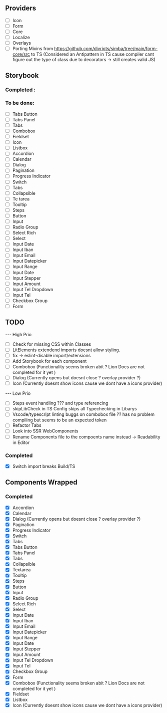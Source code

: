 ## Providers

- [ ] Icon
- [ ] Form
- [ ] Core
- [ ] Localize
- [ ] Overlays
- [ ] Porting Mixins from https://github.com/divriots/simba/tree/main/form-core/src to TS (Considered an Antipattern in TS cause compiler cant figure out the type of class due to decorators -> still creates valid JS)

## Storybook

### Completed :

### To be done:

- [ ] Tabs Button
- [ ] Tabs Panel
- [ ] Tabs
- [ ] Combobox
- [ ] Fieldset
- [ ] Icon
- [ ] Listbox
- [ ] Accordion
- [ ] Calendar
- [ ] Dialog
- [ ] Pagination
- [ ] Progress Indicator
- [ ] Switch
- [ ] Tabs
- [ ] Collapsible
- [ ] Te tarea
- [ ] Tooltip
- [ ] Steps
- [ ] Button
- [ ] Input
- [ ] Radio Group
- [ ] Select Rich
- [ ] Select
- [ ] Input Date
- [ ] Input Iban
- [ ] Input Email
- [ ] Input Datepicker
- [ ] Input Range
- [ ] Input Date
- [ ] Input Stepper
- [ ] Input Amount
- [ ] Input Tel Dropdown
- [ ] Input Tel
- [ ] Checkbox Group
- [ ] Form

## TODO

--- High Prio

- [ ] Check for missing CSS within Classes
- [ ] LitElements extendend imports doesnt allow styling.
- [ ] fix -> eslint-disable import/extensions
- [ ] Add Storybook for each component
- [ ] Combobox (Functionality seems broken abit ? Lion Docs are not completed for it yet )
- [ ] Dialog (Currently opens but doesnt close ? overlay provider ?)
- [ ] Icon (Currently doesnt show icons cause we dont have a icons provider)

--- Low Prio

- [ ] Steps event handling ??? and type referencing
- [ ] skipLibCheck in TS Config skips all Typechecking in Libarys
- [ ] Vscode/typescript linting buggs on combobox file ?? has no problem compiling but seems to be an expected token
- [ ] Refactor Tabs
- [ ] Look into SSR WebComponents
- [ ] Rename Components file to the compoents name instead -> Readability in Editor

### Completed

- [x] Switch import breaks Build/TS

## Components Wrapped

### Completed

- [x] Accordion
- [x] Calendar
- [x] Dialog (Currently opens but doesnt close ? overlay provider ?)
- [x] Pagination
- [x] Progress Indicator
- [x] Switch
- [x] Tabs
- [x] Tabs Button
- [x] Tabs Panel
- [x] Tabs
- [x] Collapsible
- [x] Textarea
- [x] Tooltip
- [x] Steps
- [x] Button
- [x] Input
- [x] Radio Group
- [x] Select Rich
- [x] Select
- [x] Input Date
- [x] Input Iban
- [x] Input Email
- [x] Input Datepicker
- [x] Input Range
- [x] Input Date
- [x] Input Stepper
- [x] Input Amount
- [x] Input Tel Dropdown
- [x] Input Tel
- [x] Checkbox Group
- [x] Form
- [x] Combobox (Functionality seems broken abit ? Lion Docs are not completed for it yet )
- [x] Fieldset
- [x] Listbox
- [x] Icon (Currently doesnt show icons cause we dont have a icons provider)
